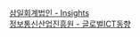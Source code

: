 [삼일회계법인 - Insights](https://www.pwc.com/kr/ko/insights.html)  
[정보통신산업진흥원 - 글로벌ICT동향](https://www.globalict.kr)  
